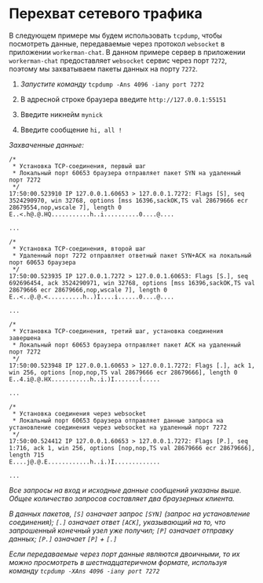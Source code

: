 # Перехват сетевого трафика

В следующем примере мы будем использовать `tcpdump`, чтобы посмотреть данные, передаваемые через протокол `websocket` в приложении `workerman-chat`. В данном примере сервер в приложении `workerman-chat` предоставляет `websocket` сервис через порт `7272`, поэтому мы захватываем пакеты данных на порту `7272`.

1. *Запустите команду* `tcpdump -Ans 4096 -iany port 7272`

2. В адресной строке браузера введите `http://127.0.0.1:55151`

3. Введите никнейм `mynick`

4. Введите сообщение `hi, all !`

*Захваченные данные:*

```
/*
 * Установка TCP-соединения, первый шаг
 * Локальный порт 60653 браузера отправляет пакет SYN на удаленный порт 7272
 */
17:50:00.523910 IP 127.0.0.1.60653 > 127.0.0.1.7272: Flags [S], seq 3524290970, win 32768, options [mss 16396,sackOK,TS val 28679666 ecr 28679554,nop,wscale 7], length 0
E..<.h@.@.HQ...........h..i..........0....@....

...

/*
 * Установка TCP-соединения, второй шаг
 * Удаленный порт 7272 отправляет ответный пакет SYN+ACK на локальный порт 60653 браузера
 */ 
17:50:00.523935 IP 127.0.0.1.7272 > 127.0.0.1.60653: Flags [S.], seq 692696454, ack 3524290971, win 32768, options [mss 16396,sackOK,TS val 28679666 ecr 28679666,nop,wscale 7], length 0
E..<..@.@.<..........h..)I....i......0....@....

...

/*
 * Установка TCP-соединения, третий шаг, установка соединения завершена
 * Локальный порт 60653 браузера отправляет пакет ACK на удаленный порт 7272
 */
17:50:00.523948 IP 127.0.0.1.60653 > 127.0.0.1.7272: Flags [.], ack 1, win 256, options [nop,nop,TS val 28679666 ecr 28679666], length 0
E..4.i@.@.HX...........h..i.)I.......(.....

...

/*
 * Установка соединения через websocket
 * Локальный порт 60653 браузера отправляет данные запроса на установление соединения через websocket на удаленный порт 7272
 */
17:50:00.524412 IP 127.0.0.1.60653 > 127.0.0.1.7272: Flags [P.], seq 1:716, ack 1, win 256, options [nop,nop,TS val 28679666 ecr 28679666], length 715
E....j@.@.E............h..i.)I.............

...

```

*Все запросы на вход и исходные данные сообщений указаны выше. Общее количество запросов составляет два браузерных клиента.*

*В данных пакетов, `[S]` означает запрос `[SYN]` (запрос на установление соединения); `[.]` означает ответ `[ACK]`, указывающий на то, что запрошенный конечный узел уже получил; `[P]` означает отправку данных; `[P.]` означает `[P]` + `[.]`*

*Если передаваемые через порт данные являются двоичными, то их можно просмотреть в шестнадцатеричном формате, используя команду `tcpdump -XAns 4096 -iany port 7272`*
